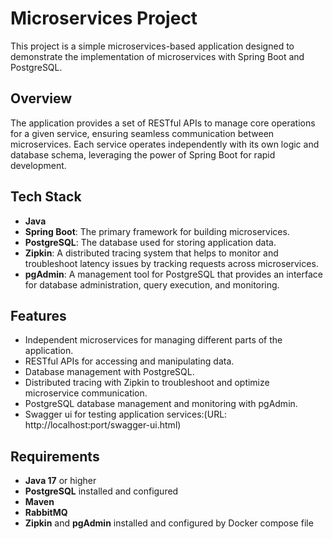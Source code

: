 # Microservices Project

This project is a simple microservices-based application designed to demonstrate the implementation of microservices with Spring Boot and PostgreSQL.

## Overview

The application provides a set of RESTful APIs to manage core operations for a given service, ensuring seamless communication between microservices. Each service operates independently with its own logic and database schema, leveraging the power of Spring Boot for rapid development.

## Tech Stack

- **Java**
- **Spring Boot**: The primary framework for building microservices.
- **PostgreSQL**: The database used for storing application data.
- **Zipkin**: A distributed tracing system that helps to monitor and troubleshoot latency issues by tracking requests across microservices.
- **pgAdmin**: A management tool for PostgreSQL that provides an interface for database administration, query execution, and monitoring.



## Features

- Independent microservices for managing different parts of the application.
- RESTful APIs for accessing and manipulating data.
- Database management with PostgreSQL.
- Distributed tracing with Zipkin to troubleshoot and optimize microservice communication.
- PostgreSQL database management and monitoring with pgAdmin.
- Swagger ui for testing application services:(URL: http://localhost:port/swagger-ui.html)


## Requirements

- **Java 17** or higher
- **PostgreSQL** installed and configured
- **Maven** 
- **RabbitMQ**
- **Zipkin** and **pgAdmin** installed and configured by Docker compose file



